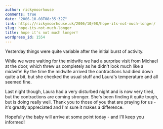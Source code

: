 ```yaml
---
author: rickymoorhouse
comments: true
date: "2006-10-08T08:35:32Z"
link: https://rickymoorhouse.uk/2006/10/08/hope-its-not-much-longer/
slug: hope-its-not-much-longer
title: hope it's not much longer!
wordpress_id: 1554
---
```


Yesterday things were quite variable after the initial burst of activity. 




While we were waiting for the midwife we had a surprise visit from Michael at the door, which threw us completely as he didn't look much like a midwife! By the time the midwife arrived the contractions had died down quite a bit, but she checked the usual stuff and Laura's temperature and all seemed fine.




Last night though, Laura had a very disturbed night and is now very tired, but the contractions are coming stronger. She's been finding it quite tough, but is doing really well. Thank you to those of you that are praying for us - it's greatly appreciated and I'm sure it makes a difference.




Hopefully the baby will arrive at some point today - and I'll keep you informed!
